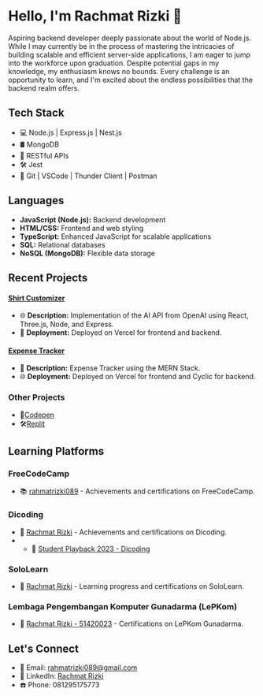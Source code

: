 # Hello, I'm Rachmat Rizki 👋

Aspiring backend developer deeply passionate about the world of Node.js. While I may currently be in the process of mastering the intricacies of building scalable and efficient server-side applications, I am eager to jump into the workforce upon graduation. Despite potential gaps in my knowledge, my enthusiasm knows no bounds. Every challenge is an opportunity to learn, and I'm excited about the endless possibilities that the backend realm offers.
<!-- ![GitHub Stats](https://github-readme-stats.vercel.app/api?username=RR-089&show_icons=true&hide=issues&hide_border=true&theme=dark) -->

## Tech Stack
- 💻 Node.js | Express.js | Nest.js
- 🛢️ MongoDB
- 🚀 RESTful APIs
- 🛠️ Jest
- 🔧 Git | VSCode | Thunder Client | Postman

## Languages
- **JavaScript (Node.js):** Backend development 
- **HTML/CSS:** Frontend and web styling 
- **TypeScript:** Enhanced JavaScript for scalable applications 
- **SQL:** Relational databases 
- **NoSQL (MongoDB):** Flexible data storage 

## Recent Projects

#### [Shirt Customizer](https://implementasi-open-aiapi-dalle-client.vercel.app/)
- 🌐 **Description:** Implementation of the AI API from OpenAI using React, Three.js, Node, and Express.
- 🚀 **Deployment:** Deployed on Vercel for frontend and backend.

#### [Expense Tracker](https://implementasi-open-aiapi-dalle-client.vercel.app/)
- 🚀 **Description:** Expense Tracker using the MERN Stack.
- 🌐 **Deployment:** Deployed on Vercel for frontend and Cyclic for backend.

### Other Projects
- 🚀[Codepen](https://codepen.io/rr-089)
- 🛠️[Replit](https://replit.com/@RR-089)

## Learning Platforms

### FreeCodeCamp
- 📚 [rahmatrizki089](https://www.freecodecamp.org/rachmatrizki089) - Achievements and certifications on FreeCodeCamp.
### Dicoding
- 📙 [Rachmat Rizki](https://www.dicoding.com/users/ucokgg/academies) - Achievements and certifications on Dicoding.
- - 🚀 [Student Playback 2023 - Dicoding](https://freeimage.host/i/JAz0hqG)
### SoloLearn
- 📖 [Rachmat Rizki](https://www.sololearn.com/en/profile/30428483) - Learning progress and certifications on SoloLearn.
### Lembaga Pengembangan Komputer Gunadarma (LePKom)
- 📘 [Rachmat Rizki - 51420023](https://e-sert.gunadarma.ac.id/detail/51420023) - Certifications on LePKom Gunadarma.

<!-- Let's Connect -->
## Let's Connect
- 📧 Email: rahmatrizki089@gmail.com
- 💼 LinkedIn: [Rachmat Rizki](https://www.linkedin.com/in/rachmat-rizki-089-ucokgg/)
- ☎️ Phone: 081295175773
